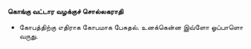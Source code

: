 **கொங்கு வட்டார வழக்குச் சொல்லகராதி**
- கோபத்திற்கு எதிராக கோபமாக பேசுதல். உனக்கென்ன இவ்ளோ ஓப்பாளொ வருது.

